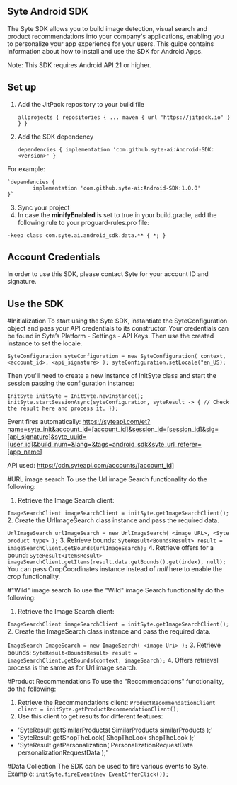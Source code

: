 ## Syte Android SDK

The Syte SDK allows you to build image detection, visual search and product recommendations into your company's applications, enabling you to personalize your app experience for your users.
This guide contains information about how to install and use the SDK for Android Apps.

Note: This SDK requires Android API 21 or higher.

## Set up

1. Add the JitPack repository to your build file

	`allprojects {
		repositories {
			...
			maven { url 'https://jitpack.io' }
		}
	}`
	
2. Add the SDK dependency

    `dependencies {
	        implementation 'com.github.syte-ai:Android-SDK:<version>'
	}`
	
For example:

    `dependencies {
	        implementation 'com.github.syte-ai:Android-SDK:1.0.0'
	}`
	
3. Sync your project
4. In case the **minifyEnabled** is set to true in your build.gradle,
add the following rule to your proguard-rules.pro file:

`-keep class com.syte.ai.android_sdk.data.** { *; }`

## Account Credentials

In order to use this SDK, please contact Syte for your account ID and signature.     

## Use the SDK

#Initialization
To start using the Syte SDK, instantiate the SyteConfiguration object and pass your API credentials to its constructor. 
Your credentials can be found in Syte’s Platform - Settings - API Keys.
Then use the created instance to set the locale.

`
    SyteConfiguration syteConfiguration = new SyteConfiguration(
        context,
        <account_id>,
        <api_signature>
    );
    syteConfiguration.setLocale("en_US);
`

Then you'll need to create a new instance of InitSyte class and start the session passing the configuration instance:

`
    InitSyte initSyte = InitSyte.newInstance();
    initSyte.startSessionAsync(syteConfiguration, syteResult -> {
        // Check the result here and process it.
    });
`

Event fires automatically: https://syteapi.com/et?name=syte_init&account_id=[account_id]&session_id=[session_id]&sig=[api_signature]&syte_uuid=[user_id]&build_num=&lang=&tags=android_sdk&syte_url_referer=[app_name]
 
API used: https://cdn.syteapi.com/accounts/[account_id]

#URL image search
To use the Url image Search functionality do the following:

1. Retrieve the Image Search client:

`
    ImageSearchClient imageSearchClient = initSyte.getImageSearchClient();
`
2. Create the UrlImageSearch class instance and pass the required data.

`
    UrlImageSearch urlImageSearch = new UrlImageSearch(
        <image URL>,
        <Syte product type>
    );
`
3. Retrieve bounds:
`
    SyteResult<BoundsResult> result = imageSearchClient.getBounds(urlImageSearch);
`
4. Retrieve offers for a bound:
`
    SyteResult<ItemsResult> imageSearchClient.getItems(result.data.getBounds().get(index), null);
`
You can pass CropCoordinates instance instead of *null* here to enable the crop functionality.

#"Wild" image search
To use the "Wild" image Search functionality do the following:

1. Retrieve the Image Search client:

`
    ImageSearchClient imageSearchClient = initSyte.getImageSearchClient();
`
2. Create the ImageSearch class instance and pass the required data.

`
    ImageSearch ImageSearch = new ImageSearch(
        <image Uri>
    );
`
3. Retrieve bounds:
`
    SyteResult<BoundsResult> result = imageSearchClient.getBounds(context, imageSearch);
`
4. Offers retrieval process is the same as for Url image search.

#Product Recommendations
To use the "Recommendations" functionality, do the following:

1. Retrieve the Recommendations client:
`
    ProductRecommendationClient client = initSyte.getProductRecommendationClient();
` 
2. Use this client to get results for different features:

*   'SyteResult<SimilarProductsResult> getSimilarProducts(
        SimilarProducts similarProducts
    );'
*   'SyteResult<ShopTheLookResult> getShopTheLook(
        ShopTheLook shopTheLook
    );'
*   'SyteResult<PersonalizationResult> getPersonalization(
        PersonalizationRequestData personalizationRequestData
    );'
    
#Data Collection
The SDK can be used to fire various events to Syte. Example:
`
    initSyte.fireEvent(new EventOfferClick());
`